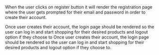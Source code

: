 When the user clicks on register button it will render the registration page where the user gets prompted for their email and password in order to create their account.

Once user creates their account, the login page should be rendered so the user can log in and start shopping for their desired products and logout option if they choose to
Once user creates their account, the login page should be rendered so the user can log in and start shopping for their desired products and logout option if they choose to.
